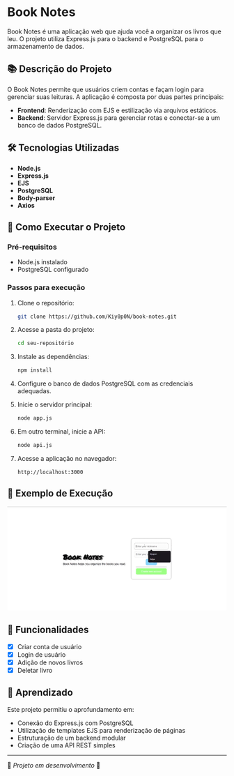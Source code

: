 # Book Notes

Book Notes é uma aplicação web que ajuda você a organizar os livros que leu. O projeto utiliza Express.js para o backend e PostgreSQL para o armazenamento de dados.

## 📚 Descrição do Projeto

O Book Notes permite que usuários criem contas e façam login para gerenciar suas leituras. A aplicação é composta por duas partes principais:

- **Frontend**: Renderização com EJS e estilização via arquivos estáticos.
- **Backend**: Servidor Express.js para gerenciar rotas e conectar-se a um banco de dados PostgreSQL.

## 🛠 Tecnologias Utilizadas

- **Node.js**
- **Express.js**
- **EJS**
- **PostgreSQL**
- **Body-parser**
- **Axios**

## 🚀 Como Executar o Projeto

### Pré-requisitos

- Node.js instalado
- PostgreSQL configurado

### Passos para execução

1. Clone o repositório:
   ```sh
   git clone https://github.com/Kiy0p0N/book-notes.git
   ```

2. Acesse a pasta do projeto:
   ```sh
   cd seu-repositório
   ```

3. Instale as dependências:
   ```sh
   npm install
   ```

4. Configure o banco de dados PostgreSQL com as credenciais adequadas.

5. Inicie o servidor principal:
   ```sh
   node app.js
   ```

6. Em outro terminal, inicie a API:
   ```sh
   node api.js
   ```

7. Acesse a aplicação no navegador:
   ```
   http://localhost:3000
   ```

## 📸 Exemplo de Execução

![Exemplo de execução](/image/example.gif)

## 📌 Funcionalidades

- [X] Criar conta de usuário
- [X] Login de usuário
- [X] Adição de novos livros
- [X] Deletar livro

## 📖 Aprendizado

Este projeto permitiu o aprofundamento em:

- Conexão do Express.js com PostgreSQL
- Utilização de templates EJS para renderização de páginas
- Estruturação de um backend modular
- Criação de uma API REST simples

---

🔹 *Projeto em desenvolvimento* 🔹

